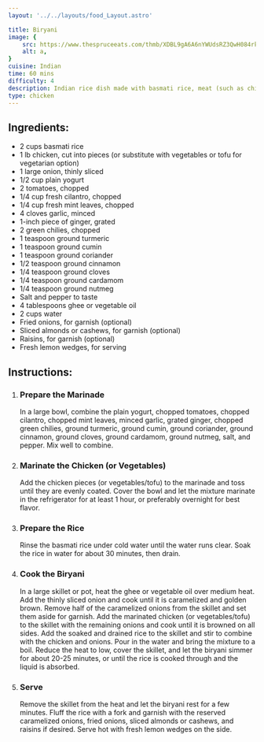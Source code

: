 ```yaml
---
layout: '../../layouts/food_Layout.astro'

title: Biryani
image: {
    src: https://www.thespruceeats.com/thmb/XDBL9gA6A6nYWUdsRZ3QwH084rk=/1500x0/filters:no_upscale():max_bytes(150000):strip_icc()/SES-chicken-biryani-recipe-7367850-hero-A-ed211926bb0e4ca1be510695c15ce111.jpg,
    alt: a,
}
cuisine: Indian
time: 60 mins
difficulty: 4
description: Indian rice dish made with basmati rice, meat (such as chicken, lamb, or goat), yogurt, onions, tomatoes, and a blend of spices, layered and cooked together until fragrant and flavorful.
type: chicken
---
```

<div class="recipe-container">
    <div class="ingredients">
        <h2>Ingredients:</h2>
        <ul>
            <li>2 cups basmati rice</li>
            <li>1 lb chicken, cut into pieces (or substitute with vegetables or tofu for vegetarian option)</li>
            <li>1 large onion, thinly sliced</li>
            <li>1/2 cup plain yogurt</li>
            <li>2 tomatoes, chopped</li>
            <li>1/4 cup fresh cilantro, chopped</li>
            <li>1/4 cup fresh mint leaves, chopped</li>
            <li>4 cloves garlic, minced</li>
            <li>1-inch piece of ginger, grated</li>
            <li>2 green chilies, chopped</li>
            <li>1 teaspoon ground turmeric</li>
            <li>1 teaspoon ground cumin</li>
            <li>1 teaspoon ground coriander</li>
            <li>1/2 teaspoon ground cinnamon</li>
            <li>1/4 teaspoon ground cloves</li>
            <li>1/4 teaspoon ground cardamom</li>
            <li>1/4 teaspoon ground nutmeg</li>
            <li>Salt and pepper to taste</li>
            <li>4 tablespoons ghee or vegetable oil</li>
            <li>2 cups water</li>
            <li>Fried onions, for garnish (optional)</li>
            <li>Sliced almonds or cashews, for garnish (optional)</li>
            <li>Raisins, for garnish (optional)</li>
            <li>Fresh lemon wedges, for serving</li>
        </ul>
    </div>
    <div class="instructions">
        <h2>Instructions:</h2>
        <ol>
            <li><h3>Prepare the Marinade</h3>
                In a large bowl, combine the plain yogurt, chopped tomatoes, chopped cilantro, chopped mint leaves, minced garlic, grated ginger, chopped green chilies, ground turmeric, ground cumin, ground coriander, ground cinnamon, ground cloves, ground cardamom, ground nutmeg, salt, and pepper. Mix well to combine.
            </li>
            <li><h3>Marinate the Chicken (or Vegetables)</h3>
                Add the chicken pieces (or vegetables/tofu) to the marinade and toss until they are evenly coated. Cover the bowl and let the mixture marinate in the refrigerator for at least 1 hour, or preferably overnight for best flavor.
            </li>
            <li><h3>Prepare the Rice</h3>
                Rinse the basmati rice under cold water until the water runs clear. Soak the rice in water for about 30 minutes, then drain.
            </li>
            <li><h3>Cook the Biryani</h3>
                In a large skillet or pot, heat the ghee or vegetable oil over medium heat. Add the thinly sliced onion and cook until it is caramelized and golden brown. Remove half of the caramelized onions from the skillet and set them aside for garnish.
                Add the marinated chicken (or vegetables/tofu) to the skillet with the remaining onions and cook until it is browned on all sides. Add the soaked and drained rice to the skillet and stir to combine with the chicken and onions.
                Pour in the water and bring the mixture to a boil. Reduce the heat to low, cover the skillet, and let the biryani simmer for about 20-25 minutes, or until the rice is cooked through and the liquid is absorbed.
            </li>
            <li><h3>Serve</h3>
                Remove the skillet from the heat and let the biryani rest for a few minutes. Fluff the rice with a fork and garnish with the reserved caramelized onions, fried onions, sliced almonds or cashews, and raisins if desired. Serve hot with fresh lemon wedges on the side.
            </li>
        </ol>
    </div>
</div>
